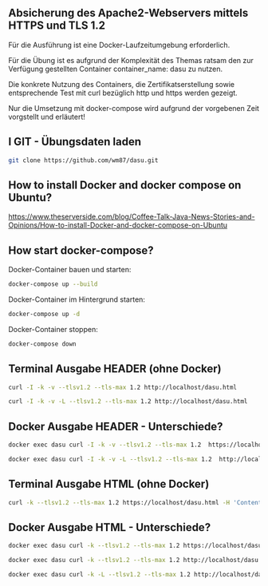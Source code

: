 
## Absicherung des Apache2-Webservers mittels HTTPS und TLS 1.2

Für die Ausführung ist eine Docker-Laufzeitumgebung erforderlich.

Für die Übung ist es aufgrund der Komplexität des Themas ratsam den zur Verfügung gestellten Container container_name: dasu zu nutzen.

Die konkrete Nutzung des Containers, die Zertifikatserstellung sowie entsprechende Test mit curl bezüglich http und https werden gezeigt.

Nur die Umsetzung mit docker-compose wird aufgrund der vorgebenen Zeit vorgstellt und erläutert!


## I GIT - Übungsdaten laden

```Bash
git clone https://github.com/wm87/dasu.git
```

## How to install Docker and docker compose on Ubuntu?

https://www.theserverside.com/blog/Coffee-Talk-Java-News-Stories-and-Opinions/How-to-install-Docker-and-docker-compose-on-Ubuntu



## How start docker-compose?

Docker-Container bauen und starten:
```Bash
docker-compose up --build
```
Docker-Container im Hintergrund starten:
```Bash
docker-compose up -d
```

Docker-Container stoppen:
```Bash
docker-compose down
```

## Terminal Ausgabe HEADER (ohne Docker)
```Bash
curl -I -k -v --tlsv1.2 --tls-max 1.2 http://localhost/dasu.html
```
```Bash
curl -I -k -v -L --tlsv1.2 --tls-max 1.2 http://localhost/dasu.html
```

## Docker Ausgabe HEADER - Unterschiede?
```Bash
docker exec dasu curl -I -k -v --tlsv1.2 --tls-max 1.2  https://localhost/dasu.html
```
```Bash
docker exec dasu curl -I -k -v -L --tlsv1.2 --tls-max 1.2  http://localhost/dasu.html
```

## Terminal Ausgabe HTML (ohne Docker)
```Bash
curl -k --tlsv1.2 --tls-max 1.2 https://localhost/dasu.html -H 'Content-Type: application/json'
```


## Docker Ausgabe HTML - Unterschiede?
```Bash
docker exec dasu curl -k --tlsv1.2 --tls-max 1.2 https://localhost/dasu.html -H 'Content-Type: application/json'
```
```Bash
docker exec dasu curl -k --tlsv1.2 --tls-max 1.2 http://localhost/dasu.html -H 'Content-Type: application/json'
```
```Bash
docker exec dasu curl -k -L --tlsv1.2 --tls-max 1.2 http://localhost/dasu.html -H 'Content-Type: application/json'
```
